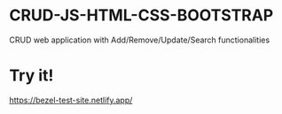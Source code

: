 # CRUD-JS-HTML-CSS-BOOTSTRAP

CRUD web application with Add/Remove/Update/Search functionalities

# Try it!
https://bezel-test-site.netlify.app/
